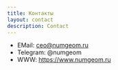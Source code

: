 ```yaml
---
title: Контакты
layout: contact
description: Contact
---
```


* EMail: ceo@numgeom.ru
* Telegram: @numgeom
* WWW: https://www.numgeom.ru

